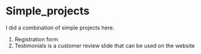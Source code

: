 # Simple_projects

I did a combination of simple projects here. 

1. Registration form
2. Testimonials is a customer review slide that can be used on the website

